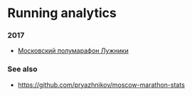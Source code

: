 # Running analytics

### 2017

- [Московский полумарафон Лужники](moscow-hm-2017.ipynb)

### See also

- https://github.com/pryazhnikov/moscow-marathon-stats
